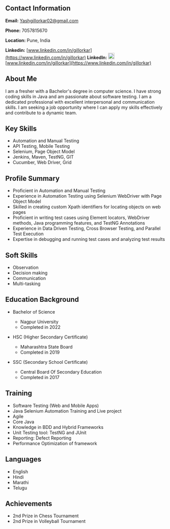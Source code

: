 
## Contact Information

**Email:** Yashgillorkar02@gmail.com

**Phone:** 7057815670

**Location:** Pune, India

**Linkedin:** [www.linkedin.com/in/gillorkar](https://www.linkedin.com/in/gillorkar)
**LinkedIn:** <img src="https://example.com/linkedin-logo.png" alt="LinkedIn Logo" width="20"/> [www.linkedin.com/in/gillorkar](https://www.linkedin.com/in/gillorkar)


## About Me

I am a fresher with a Bachelor's degree in computer science. I have strong coding skills in Java and am passionate about software testing. I am a dedicated professional with excellent interpersonal and communication skills. I am seeking a job opportunity where I can apply my skills effectively and contribute to a dynamic team.

## Key Skills

- Automation and Manual Testing
- API Testing, Mobile Testing
- Selenium, Page Object Model
- Jenkins, Maven, TestNG, GIT
- Cucumber, Web Driver, Grid

## Profile Summary

- Proficient in Automation and Manual Testing
- Experience in Automation Testing using Selenium WebDriver with Page Object Model
- Skilled in creating custom Xpath identifiers for locating objects on web pages
- Proficient in writing test cases using Element locators, WebDriver methods, Java programming features, and TestNG Annotations
- Experience in Data Driven Testing, Cross Browser Testing, and Parallel Test Execution
- Expertise in debugging and running test cases and analyzing test results

## Soft Skills

- Observation
- Decision making
- Communication
- Multi-tasking

## Education Background

- Bachelor of Science
  - Nagpur University
  - Completed in 2022

- HSC (Higher Secondary Certificate)
  - Maharashtra State Board
  - Completed in 2019

- SSC (Secondary School Certificate)
   - Central Board Of Secondary Education
   - Completed in 2017

## Training

- Software Testing (Web and Mobile Apps)
- Java Selenium Automation Training and Live project
- Agile
- Core Java
- Knowledge in BDD and Hybrid Frameworks
- Unit Testing tool: TestNG and JUnit
- Reporting: Defect Reporting
- Performance Optimization of framework

## Languages

- English
- Hindi
- Marathi
- Telugu

## Achievements

- 2nd Prize in Chess Tournament
- 2nd Prize in Volleyball Tournament
